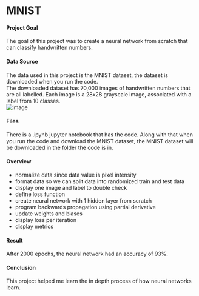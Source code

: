 # MNIST

#### Project Goal

The goal of this project was to create a neural network from scratch that can classify handwritten numbers.

#### Data Source

The data used in this project is the MNIST dataset, the dataset is downloaded when you run the code.<br >
The downloaded dataset has 70,000 images of handwritten numbers that are all labelled. Each image is a 28x28 grayscale image, associated with a label from 10 classes.<br >
![image](https://user-images.githubusercontent.com/32663193/120236292-ecf72680-c229-11eb-8341-53c5245e41b4.png)<br >

#### Files

There is a .ipynb jupyter notebook that has the code. Along with that when you run the code and download the MNIST dataset,
the MNIST dataset will be downloaded in the folder the code is in.

#### Overview

  - normalize data since data value is pixel intensity
  - format data so we can split data into randomized train and test data
  - display one image and label to double check
  - define loss function
  - create neural network with 1 hidden layer from scratch
  - program backwards propagation using partial derivative
  - update weights and biases
  - display loss per iteration
  - display metrics

#### Result

After 2000 epochs, the neural network had an accuracy of 93%.<br >

#### Conclusion

This project helped me learn the in depth process of how neural networks learn.

